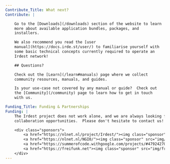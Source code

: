 ```yaml
---
Contribute_Title: What next?
Contribute: |

    Go to the [Downloads](/downloads) section of the website to learn
    more about available application bundles, packages, and
    installers.

    We also recommend you read the [user
    manual](https://docs.irde.st/user/) to familiarise yourself with
    some basic technical concepts currently required to operate an
    Irdest network!

    ## Questions?

    Check out the [Learn](/learn#manuals) page where we collect
    community resources, manuals, and guides.

    Is your use-case not covered by any manual or guide?  Check out
    the [Community](/community) page to learn how to get in touch
    with us.

Funding_Title: Funding & Partnerships
Funding: |
    The Irdest project does not work alone, and we are always looking for
    collaboration opportunities.  Please don't hesitate to contact us!

    <div class="sponsors">
        <a href="https://nlnet.nl/project/Irdest/"><img class="sponsor" src="img/nlnet.svg" /></a>
        <a href="https://nlnet.nl/NGI0/"><img class="sponsor" src="img/NGIZero-green.hex.svg" /></a>
        <a href="https://summerofcode.withgoogle.com/projects/#4792427082153984"><img class="sponsor" src="img/GSoC.svg" /></a>
        <a href="https://freifunk.net"><img class="sponsor" src="img/freifunk.svg" /></a>
    </div>
---
```

